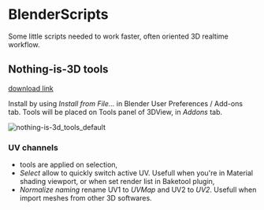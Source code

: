 # BlenderScripts
Some little scripts needed to work faster, often oriented 3D realtime workflow.

## Nothing-is-3D tools

[download link](https://raw.githubusercontent.com/Vinc3r/BlenderScripts/master/nothing-is-3D-tools.py)

Install by using _Install from File..._ in Blender User Preferences / Add-ons tab.
Tools will be placed on Tools panel of 3DView, in _Addons_ tab.

![nothing-is-3d_tools_default](https://raw.githubusercontent.com/Vinc3r/BlenderScripts/master/README-assets/nothing-is-3d-tools_default.png)



### UV channels

- tools are applied on selection,
- _Select_ allow to quickly switch active UV. Usefull when you're in Material shading viewport, or when set render list in Baketool plugin,
- _Normalize naming_ rename UV1 to _UVMap_ and UV2 to _UV2_. Usefull when import meshes from other 3D softwares.
